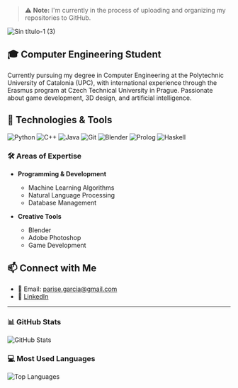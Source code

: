 > ⚠️ **Note:** I'm currently in the process of uploading and organizing my repositories to GitHub.

![Sin título-1 (3)](https://github.com/user-attachments/assets/8efe1814-6b4f-493c-ae6b-c757210971ac)
## 🎓 Computer Engineering Student
Currently pursuing my degree in Computer Engineering at the Polytechnic University of Catalonia (UPC), with international experience through the Erasmus program at Czech Technical University in Prague. Passionate about game development, 3D design, and artificial intelligence.

## 🔧 Technologies & Tools

![Python](https://img.shields.io/badge/-Python-333333?style=flat&logo=python)
![C++](https://img.shields.io/badge/-C++-333333?style=flat&logo=c%2B%2B)
![Java](https://img.shields.io/badge/-Java-333333?style=flat&logo=java)
![Git](https://img.shields.io/badge/-Git-333333?style=flat&logo=git)
![Blender](https://img.shields.io/badge/-Blender-333333?style=flat&logo=blender)
![Prolog](https://img.shields.io/badge/-Prolog-333333?style=flat&logo=prolog)
![Haskell](https://img.shields.io/badge/-Haskell-333333?style=flat&logo=haskell)

### 🛠️ Areas of Expertise
- **Programming & Development**
  - Machine Learning Algorithms
  - Natural Language Processing
  - Database Management
  
- **Creative Tools**
  - Blender
  - Adobe Photoshop
  - Game Development

## 📫 Connect with Me
- 📧 Email: parise.garcia@gmail.com
- 💼 [LinkedIn](Your-LinkedIn-URL)
---

### 📊 GitHub Stats
![GitHub Stats](https://github-readme-stats.vercel.app/api?username=Arnau10a&show_icons=true&theme=dracula)

### 💻 Most Used Languages
![Top Languages](https://github-readme-stats.vercel.app/api/top-langs/?username=Arnau10a&layout=compact&theme=dracula)

